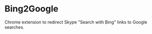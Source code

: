 Bing2Google
===========

Chrome extension to redirect Skype "Search with Bing" links to Google searches.
